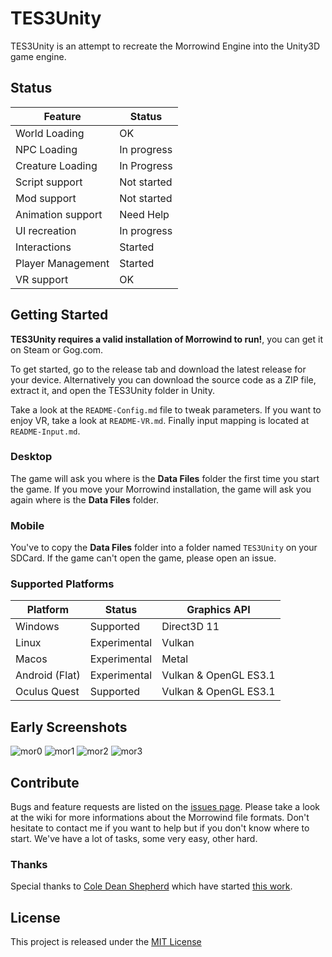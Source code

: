 # TES3Unity

TES3Unity is an attempt to recreate the Morrowind Engine into the Unity3D game engine.

## Status
| Feature | Status |
|---------|--------|
| World Loading | OK |
| NPC Loading | In progress |
| Creature Loading | In Progress |
| Script support | Not started |
| Mod support | Not started |
| Animation support | Need Help |
| UI recreation | In progress |
| Interactions | Started |
| Player Management | Started |
| VR support | OK |


## Getting Started

**TES3Unity requires a valid installation of Morrowind to run!**, you can get it on Steam or Gog.com.

To get started, go to the release tab and download the latest release for your device.
Alternatively you can download the source code as a ZIP file, extract it, and open the TES3Unity folder in Unity.

Take a look at the `README-Config.md` file to tweak parameters. If you want to enjoy VR, take a look at `README-VR.md`. Finally input mapping is located at `README-Input.md`.

### Desktop
The game will ask you where is the **Data Files** folder the first time you start the game. If you move your Morrowind installation, the game will ask you again where is the **Data Files** folder.
  
### Mobile
You've to copy the **Data Files** folder into a folder named `TES3Unity` on your SDCard. If the game can't open the game, please open an issue.

### Supported Platforms
|Platform | Status | Graphics API |
|---------|--------|--------------|
| Windows | Supported | Direct3D 11 |
| Linux | Experimental | Vulkan |
| Macos | Experimental | Metal |
| Android (Flat) | Experimental | Vulkan & OpenGL ES3.1 |
| Oculus Quest | Supported | Vulkan & OpenGL ES3.1 |

## Early Screenshots
![mor0](https://user-images.githubusercontent.com/90804824/232175429-1e6682af-72f5-4d42-a937-e1fd1d95b51b.PNG)
![mor1](https://user-images.githubusercontent.com/90804824/232175436-7d95b1fa-dc4c-4bff-9d75-78780987d1b7.PNG)
![mor2](https://user-images.githubusercontent.com/90804824/232175440-2d4da8dd-52b9-4a97-90f7-aa1cd3a1c0b1.PNG)
![mor3](https://user-images.githubusercontent.com/90804824/232175443-e09c1888-890c-460e-99da-5e31e11759a1.PNG)

## Contribute
Bugs and feature requests are listed on the [issues page](https://github.com/demonixis/TES3Unity/issues). 
Please take a look at the wiki for more informations about the Morrowind file formats. Don't hesitate to contact me if you want to help but if you don't know where to start. We've have a lot of tasks, some very easy, other hard.

### Thanks
Special thanks to [Cole Dean Shepherd](https://github.com/ColeDeanShepherd) which have started [this work](https://github.com/ColeDeanShepherd/TESUnity).

## License
This project is released under the [MIT License](https://github.com/demonixis/TES3Unity/blob/master/LICENSE.txt)
